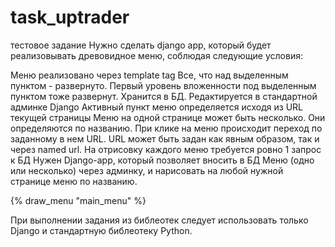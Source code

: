 # task_uptrader
тестовое задание
Нужно сделать django app, который будет реализовывать древовидное меню, соблюдая следующие условия:

Меню реализовано через template tag
Все, что над выделенным пунктом - развернуто. Первый уровень вложенности под выделенным пунктом тоже развернут.
Хранится в БД.
Редактируется в стандартной админке Django
Активный пункт меню определяется исходя из URL текущей страницы
Меню на одной странице может быть несколько. Они определяются по названию.
При клике на меню происходит переход по заданному в нем URL. URL может быть задан как явным образом, так и через named url.
На отрисовку каждого меню требуется ровно 1 запрос к БД
Нужен Django-app, который позволяет вносить в БД Меню (одно или несколько) через админку, и нарисовать на любой нужной странице меню по названию.

{% draw_menu "main_menu" %}

При выполнении задания из библеотек следует использовать только Django и стандартную библеотеку Python.

